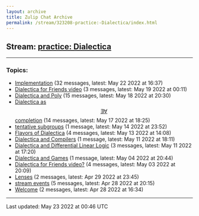 ```yaml
---
layout: archive
title: Zulip Chat Archive
permalink: /stream/323208-practice:-Dialectica/index.html
---
```


## Stream: [practice: Dialectica](https://mattecapu.github.io/ct-zulip-archive/stream/323208-practice:-Dialectica/index.html)
---

### Topics:

* [Implementation](topic/topic_Implementation.html) (32 messages, latest: May 22 2022 at 16:37)
* [Dialectica for Friends video](topic/topic_Dialectica.20for.20Friends.20video.html) (3 messages, latest: May 19 2022 at 00:11)
* [Dialectica and Poly](topic/topic_Dialectica.20and.20Poly.html) (15 messages, latest: May 18 2022 at 20:30)
* [Dialectica as $$\exists\forall$$ completion](topic/topic_Dialectica.20as.20.24.24.5Cexists.5Cforall.24.24.20completion.html) (14 messages, latest: May 17 2022 at 18:25)
* [tentative subgroups](topic/topic_tentative.20subgroups.html) (1 message, latest: May 14 2022 at 23:52)
* [Flavors of Dialectica](topic/topic_Flavors.20of.20Dialectica.html) (4 messages, latest: May 13 2022 at 14:08)
* [Dialectica and Compilers](topic/topic_Dialectica.20and.20Compilers.html) (1 message, latest: May 11 2022 at 18:11)
* [Dialectica and Differential Linear Logic](topic/topic_Dialectica.20and.20Differential.20Linear.20Logic.html) (3 messages, latest: May 11 2022 at 17:20)
* [Dialectica and Games](topic/topic_Dialectica.20and.20Games.html) (1 message, latest: May 04 2022 at 20:44)
* [Dialectica for Friends video?](topic/topic_Dialectica.20for.20Friends.20video.3F.html) (4 messages, latest: May 03 2022 at 20:09)
* [Lenses](topic/topic_Lenses.html) (2 messages, latest: Apr 29 2022 at 23:45)
* [stream events](topic/topic_stream.20events.html) (5 messages, latest: Apr 28 2022 at 20:15)
* [Welcome](topic/topic_Welcome.html) (2 messages, latest: Apr 28 2022 at 16:34)

<hr><p>Last updated: May 23 2022 at 00:46 UTC</p>